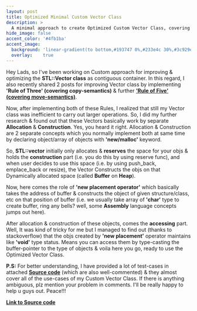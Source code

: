 ```yaml
---
layout: post
title: Optimized Minimal Custom Vector Class
description: >
  A minimal approach to create Optimized Custom Vector Class, covering 'Rule of Five' & implementing the concept of 'Mapping Objects on Dynamically Allocated Buffer'.
hide_image: false
accent_color: '#4fb1ba'
accent_image:
  background: 'linear-gradient(to bottom,#193747 0%,#233e4c 30%,#3c929e 50%,#d5d5d4 70%,#cdccc8 100%)'
  overlay:    true
---
```


Hey Lads, so I've been working on Custom approach for improving & optimizing the **STL::Vector class** as contiguous container. In this regard, I also recently shared 2 posts  for improving Vector class by implementing **'Rule of Three' (covering copy-semantics)** & further [**'Rule of Five' (covering move-semantics)**](https://www.internalpointers.com/post/c-rvalue-references-and-move-semantics-beginners).

Now, after implementing both of these Rules, I realized that still my Vector class was inefficient to carry out larger operations. So, I did my further research & found out that these Vectors basically work by separate **Allocation** & **Construction**. Yes, you heard it right. Allocation & Construction are 2 separate concepts which you normally implement both at same time by declaring object/array of objects with **'new/malloc'** keyword.

So, **STL::vector** initially only allocates & **reserves** the space for your objs & holds the **construction** part (i.e. you do this by using reserve func), and when user decides to use this space (i.e. by using push_back, emplace_back or resize), the Vector Constructs the objs on that Dynamically allocated space (called **Buffer** on **Heap**).

Now, here comes the role of **'new placement operator'** which basically takes the address of buffer & constructs the object of given structure/class, etc on that position of buffer (i.e. we usually take array of **'char'** type to create buffer, ring any bells? well, some **Assembly** language concepts jumps out here).

After allocation & construction of these objects, comes the **accessing** part. Well, It was kind of tricky for me but I managed to find out (thanks to stackoverflow) that the objs created by **'new placement'** operator maintains like **'void'** type status. Means you can access them by type-casting the buffer-pointer to the type of objects & voila here you go, ready to use the Optimized Vector Class.

**P.S:** For better understanding, I have provided a lot of test-cases in attached [**Source code**](/assets/blog_material/Improved_Vector_Class.cpp) (which are also well-commented) & they almost cover all of the use-cases of my Custom Vector Class. If there is anything ambiguous, plz mention your problem in comments. I'll be really happy to help u guys out. Peace!!!

[**Link to Source code**](/assets/blog_material/Improved_Vector_Class.cpp)

